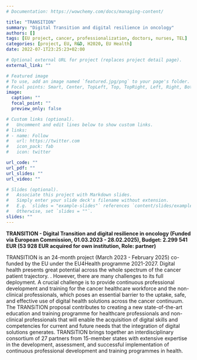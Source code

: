 ```yaml
---
# Documentation: https://wowchemy.com/docs/managing-content/

title: "TRANSITION"
summary: "Digital Transition and digital resilience in oncology"
authors: []
tags: [EU project, cancer, professionalization, doctors, nurses, TEL]
categories: [project, EU, R&D, H2020, EU Health]
date: 2022-07-1T23:25:23+02:00

# Optional external URL for project (replaces project detail page).
external_link: ""

# Featured image
# To use, add an image named `featured.jpg/png` to your page's folder.
# Focal points: Smart, Center, TopLeft, Top, TopRight, Left, Right, BottomLeft, Bottom, BottomRight.
image:
  caption: ""
  focal_point: ""
  preview_only: false

# Custom links (optional).
#   Uncomment and edit lines below to show custom links.
# links:
# - name: Follow
#   url: https://twitter.com
#   icon_pack: fab
#   icon: twitter

url_code: ""
url_pdf: ""
url_slides: ""
url_video: ""

# Slides (optional).
#   Associate this project with Markdown slides.
#   Simply enter your slide deck's filename without extension.
#   E.g. `slides = "example-slides"` references `content/slides/example-slides.md`.
#   Otherwise, set `slides = ""`.
slides: ""
---
```


**TRANSITION - Digital Transition and digital resilience in oncology (Funded via European Commission, 01.03.2023 - 28.02.2025), Budget: 2.299 541 EUR (53 928 EUR acquired for own institution, Role: partner)**

TRANSITION is an 24-month project (March 2023 - February 2025) co-funded by the EU under the EU4Health programme 2021-2027. Digital health presents great potential across the whole spectrum of the cancer patient trajectory. . However, there are many challenges to its full deployment. A crucial challenge is to provide continuous professional development and training for the cancer healthcare workforce and the non-clinical professionals, which poses an essential barrier to the uptake, safe, and effective use of digital health solutions across the cancer continuum. The TRANSiTION proposal contributes to creating a new state-of-the-art education and training programme for healthcare professionals and non-clinical professionals that will enable the acquisition of digital skills and competencies for current and future needs that the integration of digital solutions generates. TRANSiTION brings together an interdisciplinary consortium of 27 partners from 15-member states with extensive expertise in the development, assessment, and successful implementation of continuous professional development and training programmes in health.